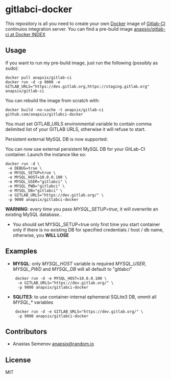 gitlabci-docker
===============

This repository is all you need to create your own [Docker](http://docker.io) image of [Gitlab-CI](http://gitlab.org/gitlab-ci/) continuios integration server.
You can find a pre-build image [anapsix/gitlab-ci at Docker INDEX](https://index.docker.io/u/anapsix/gitlab-ci/)


Usage
------------

If you want to run my pre-build image, just run the following (possibly as sudo):

    docker pull anapsix/gitlab-ci
    docker run -d -p 9000 -e GITLAB_URLS="https://dev.gitlab.org,https://staging.gitlab.org" anapsix/gitlab-ci

You can rebuild the image from scratch with:

    docker build -no-cache -t anapsix/gitlab-ci github.com/anapsix/gitlabci-docker

You must set GITLAB_URLS environmental variable to contain comma delimited list of your GITLAB URLS, otherwise it will refuse to start.


Persistent external MySQL DB is now supported:

You can now use external persistent MySQL DB for your GitLab-CI container.
Launch the instance like so:

    docker run -d \
     -e DEBUG=true \
     -e MYSQL_SETUP=true \
     -e MYSQL_HOST=10.0.0.100 \
     -e MYSQL_USER="gitlabci" \
     -e MYSQL_PWD="gitlabci" \
     -e MYSQL_DB="gitlabci" \
     -e GITLAB_URLS="https://dev.gitlab.org/" \
     -p 9000 anapsix/gitlabci-docker

 **WARNING**: every time you pass *MYSQL_SETUP=true*, it will overwrite an existing MySQL database..

 - You should set MYSQL_SETUP=true only first time you start container only if there is no existing DB for specified credentials / host / db name, otherwise, you **WILL LOSE**


Examples
------------

 - **MYSQL**: only *MYSQL_HOST* variable is required
       *MYSQL_USER*, *MYSQL_PWD* and *MYSQL_DB* will all default to "gitlabci"

        docker run -d -e MYSQL_HOST=10.0.0.100 \
         -e GITLAB_URLS="https://dev.gitlab.org/" \
         -p 9000 anapsix/gitlabci-docker


 - **SQLITE3**: to use container-internal ephemeral SQLite3 DB, ommit all *MYSQL_\** variables

        docker run -d -e GITLAB_URLS="https://dev.gitlab.org/" \
         -p 9000 anapsix/gitlabci-docker


Contributors
------------

* Anastas Semenov <anapsix@random.io>

License
-------

MIT
